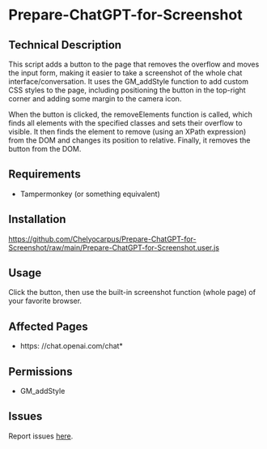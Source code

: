 # Prepare-ChatGPT-for-Screenshot

## Technical Description
This script adds a button to the page that removes the overflow and moves the input form, making it easier to take a screenshot of the whole chat interface/conversation. It uses the GM_addStyle function to add custom CSS styles to the page, including positioning the button in the top-right corner and adding some margin to the camera icon.

When the button is clicked, the removeElements function is called, which finds all elements with the specified classes and sets their overflow to visible. It then finds the element to remove (using an XPath expression) from the DOM and changes its position to relative. Finally, it removes the button from the DOM.

## Requirements
* Tampermonkey (or something equivalent)

## Installation
https://github.com/Chelyocarpus/Prepare-ChatGPT-for-Screenshot/raw/main/Prepare-ChatGPT-for-Screenshot.user.js

## Usage
Click the button, then use the built-in screenshot function (whole page) of your favorite browser.

## Affected Pages
* https: //chat.openai.com/chat*

## Permissions
* GM_addStyle

## Issues
Report issues [here](https://github.com/Chelyocarpus/Prepare-ChatGPT-for-Screenshot/issues).
